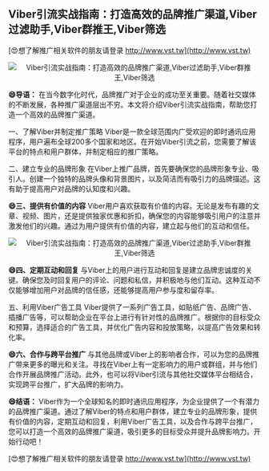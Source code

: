 ## **Viber引流实战指南：打造高效的品牌推广渠道,Viber过滤助手,Viber群推王,Viber筛选**

[😍想了解推广相关软件的朋友请登录 http://www.vst.tw](http://www.vst.tw)

 <center><img src="https://vst.tw/MP4/tuiguang/png/8.png" alt="Viber引流实战指南：打造高效的品牌推广渠道,Viber过滤助手,Viber群推王,Viber筛选"></center>

**😄导语：**
在当今数字化时代，品牌推广对于企业的成功至关重要。随着社交媒体的不断发展，各种推广渠道层出不穷。本文将介绍Viber引流实战指南，帮助您打造一个高效的品牌推广渠道。

一、了解Viber并制定推广策略
Viber是一款全球范围内广受欢迎的即时通讯应用程序，用户遍布全球200多个国家和地区。在开始Viber引流之前，您需要了解该平台的特点和用户群体，并制定相应的推广策略。

二、建立专业的品牌形象
在Viber上推广品牌，首先要确保您的品牌形象专业、吸引人。创建一个独特的品牌头像和背景图片，以及简洁而有吸引力的品牌描述。这有助于提高用户对品牌的认知度和兴趣。

**😄三、提供有价值的内容**
Viber用户喜欢获取有价值的内容。无论是发布有趣的文章、视频、图片，还是提供独家优惠和折扣，确保您的内容能够吸引用户的注意并激发他们的兴趣。通过为用户提供有价值的内容，建立起与他们的互动和信任。

 <center><img src="https://vst.tw/MP4/tuiguang/png/8.png" alt="Viber引流实战指南：打造高效的品牌推广渠道,Viber过滤助手,Viber群推王,Viber筛选"></center>

**😄四、定期互动和回复**
与Viber上的用户进行互动和回复是建立品牌忠诚度的关键。确保您及时回复用户的评论、问题和私信，并积极地与他们互动。这种互动不仅能够增加用户对品牌的信任感，还能够提高用户参与度和留存率。

五、利用Viber广告工具
Viber提供了一系列广告工具，如贴纸广告、品牌广告、插播广告等，可以帮助企业在平台上进行有针对性的品牌推广。根据你的目标受众和预算，选择适合的广告工具，并优化广告内容和投放策略，以提高广告效果和转化率。

**😄六、合作与跨平台推广**
与其他品牌或Viber上的影响者合作，可以为您的品牌推广带来更多的曝光和关注。寻找在Viber上有一定影响力的用户或群组，并与他们合作开展品牌推广活动。此外，也可以将Viber引流与其他社交媒体平台相结合，实现跨平台推广，扩大品牌的影响力。

**😄结语：**
Viber作为一个全球知名的即时通讯应用程序，为企业提供了一个有潜力的品牌推广渠道。通过了解Viber的特点和用户群体，建立专业的品牌形象，提供有价值的内容，定期互动和回复，利用Viber广告工具，以及合作与跨平台推广，您可以打造一个高效的品牌推广渠道，吸引更多的目标受众并提升品牌影响力。开始行动吧！

[😍想了解推广相关软件的朋友请登录 http://www.vst.tw](http://www.vst.tw)



